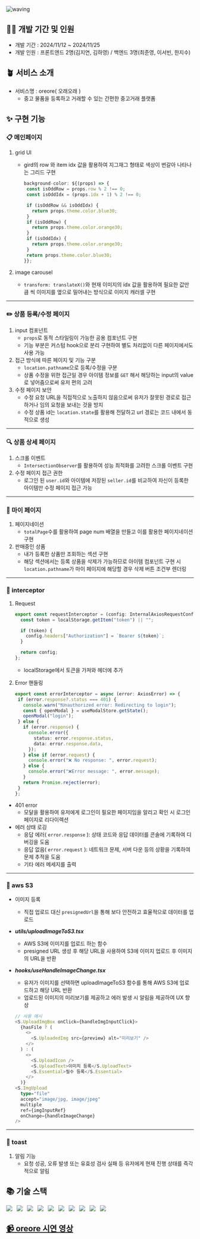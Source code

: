![waving](https://capsule-render.vercel.app/api?type=waving&height=200&fontAlignY=40&text=oreore&color=gradient)


## 🧚‍♂️ 개발 기간 및 인원

- 개발 기간 : 2024/11/12 ~ 2024/11/25
- 개발 인원 : 프론트엔드 2명(김지연, 김하영) / 백엔드 3명(최준영, 이서빈, 한지수)

## 🪴 서비스 소개
- 서비스명 : oreore( 오래오래 )
  - 중고 물품을 등록하고 거래할 수 있는 간편한 중고거래 플랫폼

## ✨ 구현 기능
### 📋 메인페이지
1) grid UI
   - gird의 row 와 item idx 값을 활용하여 지그재그 형태로 색상이 번갈아 나타나는 그리드 구현
     ```typescript
     background-color: ${(props) => {
      const isOddRow = props.row % 2 !== 0;
      const isOddIdx = (props.idx + 1) % 2 !== 0;

      if (isOddRow && isOddIdx) {
        return props.theme.color.blue30;
      }
      if (isOddRow) {
        return props.theme.color.orange30;
      }
      if (isOddIdx) {
        return props.theme.color.orange30;
      }
      return props.theme.color.blue30;
     }};
     ```
   
2) image carousel
   - `transform: translateX()`와 현재 이미지의 idx 값을 활용하여 필요한 값만큼 씩 이미지를 옆으로 밀어내는 방식으로 이미지 캐러셀 구현

---
### ✏️ 상품 등록/수정 페이지
1) input 컴포넌트
   - `props`로 동적 스타일링이 가능한 공용 컴포넌트 구현
   - 기능 부분은 커스텀 hook으로 분리 구현하여 별도 처리없이 다른 페이지에서도 사용 가능
2) 접근 방식에 따른 페이지 및 기능 구분
   - `location.pathname`으로 등록/수정을 구분
   - 상품 수정을 위한 접근일 경우 아이템 정보를 `GET` 해서 해당하는 input의 value로 넣어줌으로써 유저 편의 고려
3) 수정 페이지 보안
   - 수정 요청 URL을 직접적으로 노출하지 않음으로써 유저가 잘못된 경로로 접근하거나 임의 요청을 보내는 것을 방지
   - 수정 상품 id는 `location.state`를 활용해 전달하고 url 경로는 코드 내에서 동적으로 생성
   
---
### 🔍 상품 상세 페이지
1) 스크롤 이벤트
   - `IntersectionObserver`를 활용하여 성능 최적화를 고려한 스크롤 이벤트 구현
2) 수정 페이지 접근 권한
   - 로그인 된 `user.id`와 아이템에 저장된 `seller.id`를 비교하여 자신이 등록한 아이템만 수정 페이지 접근 가능
---
### 👤 마이 페이지
1) 페이지네이션
   - `totalPage`수를 활용하여 page num 배열을 만들고 이를 활용한 페이지네이션 구현
2) 판매중인 상품
   - 내가 등록한 상품만 조회하는 섹션 구현
   - 해당 섹션에서는 등록 상품을 삭제가 가능하므로 아이템 컴포넌트 구현 시 `location.pathname`가 마이 페이지에 해당할 경우 삭제 버튼 조건부 렌더링

---
### 🛜 interceptor
1) Request
   ```typescript
   export const requestInterceptor = (config: InternalAxiosRequestConfig) => {
     const token = localStorage.getItem("token") || "";

     if (token) {
       config.headers["Authorization"] = `Bearer ${token}`;
     }

     return config;
   };
   ```
   - localStorage에서 토큰을 가져와 헤더에 추가

2) Error 핸들링
   ```typescript
   export const errorInterceptor = async (error: AxiosError) => {
    if (error.response?.status === 401) {
      console.warn("❗️Unauthorized error: Redirecting to login");
      const { openModal } = useModalStore.getState();
      openModal("login");
    } else {
      if (error.response) {
        console.error({
          status: error.response.status,
          data: error.response.data,
        });
      } else if (error.request) {
        console.error("❌ No response: ", error.request);
      } else {
        console.error("❌Error message: ", error.message);
      }
      return Promise.reject(error);
    }
   };
   ```
  - 401 error
    - 모달을 활용하여 유저에게 로그인이 필요한 페이지임을 알리고 확인 시 로그인 페이지로 리다이렉션
  - 에러 상태 로깅
    - 응답 에러( `error.response` ): 상태 코드와 응답 데이터를 콘솔에 기록하여 디버깅을 도움
    - 응답 없음( `error.request` ): 네트워크 문제, 서버 다운 등의 상황을 기록하여 문제 추적을 도움
    - 기타 에러 메세지를 출력

---
### 🎨 aws S3
- 이미지 등록
  - 직접 업로드 대신 `presignedUrl`을 통해 보다 안전하고 효율적으로 데이터를 업로드
- ***utils/uploadImageToS3.tsx***
  - AWS S3에 이미지를 업로드 하는 함수
  - presigned URL 생성 후 해당 URL을 사용하여 S3에 이미지 업로드 후 이미지의 URL을 반환
- ***hooks/useHandleImageChange.tsx***
  - 유저가 이미지를 선택하면 uploadImageToS3 함수를 통해 AWS S3에 업로드하고 해당 URL 반환
  - 업로드된 이미지의 미리보기를 제공하고 에러 발생 시 알림을 제공하여 UX 향상
  
  ```typescript
  // 사용 에시
  <S.UploadImgBox onClick={handleImgInputClick}>
    {hasFile ? (
      <>
        <S.UploadedImg src={preview} alt="미리보기" />
      </>
    ) : (
      <>
        <S.UploadIcon />
        <S.UploadText>이미지 등록</S.UploadText>
        <S.Essential>필수 등록</S.Essential>
      </>
    )}
  <S.ImgUpload
    type="file"
    accept="image/jpg, image/jpeg"
    multiple
    ref={imgInputRef}
    onChange={handleImageChange}
  />
  ```

---
### 📢 toast
1) 알림 기능
   - 요청 성공, 오류 발생 또는 유효성 검사 실패 등 유저에게 현재 진행 상태를 즉각적으로 알림

## 📚 기술 스택
<div style="display: flex; gap: 12px;">
  <img src="https://img.shields.io/badge/typescript-%23007ACC.svg?style=for-the-badge&logo=typescript&logoColor=white">
  <img src="https://img.shields.io/badge/react-%2320232a.svg?style=for-the-badge&logo=react&logoColor=%2361DAFB">
  <img src="https://img.shields.io/badge/styled--components-DB7093?style=for-the-badge&logo=styled-components&logoColor=white">
  <img src="https://img.shields.io/badge/Zustand-black?style=for-the-badge&logo=zustand&badgeColor=010101">
  <img src="https://img.shields.io/badge/ESLint-4B3263?style=for-the-badge&logo=eslint&logoColor=white">
  <img src="https://img.shields.io/badge/prettier-%23F7B93E.svg?style=for-the-badge&logo=prettier&logoColor=black">
  <img src="https://img.shields.io/badge/React%20Hook%20Form-%23EC5990.svg?style=for-the-badge&logo=reacthookform&logoColor=white">
  <img src="https://img.shields.io/badge/gitlab-%23181717.svg?style=for-the-badge&logo=gitlab&logoColor=white">
  <img src="https://img.shields.io/badge/Notion-%23000000.svg?style=for-the-badge&logo=notion&logoColor=white">
  <img src="https://img.shields.io/badge/figma-%23F24E1E.svg?style=for-the-badge&logo=figma&logoColor=white">
</div>

## [📹 oreore 시연 영상](https://youtu.be/CivkfckXGSo)

